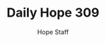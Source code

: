 ---
image: /assets/img/daily-hope-default-artwork.png
title: Daily Hope 309
number: 309
categories:
  - Daily Hope
author: Hope Staff
notes: Daily Hope 309
embed: >-
  <iframe style="border-radius:12px" src="https://open.spotify.com/embed/episode/4q3LncjPGv3VBjJjUAzSAh?utm_source=generator" width="100%" height="152" frameBorder="0" allowfullscreen="" allow="autoplay; clipboard-write; encrypted-media; fullscreen; picture-in-picture" loading="lazy"></iframe>
---